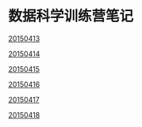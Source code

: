 数据科学训练营笔记
=============
[20150413](https://github.com/shipengfei92/shipengfei92-training-r-/blob/master/20150413%E6%95%B0%E6%8D%AE%E8%AE%AD%E7%BB%83%E8%90%A5.md
)

[20150414](https://github.com/shipengfei92/shipengfei92-training-r-/blob/master/20150414%E6%95%B0%E6%8D%AE%E8%AE%AD%E7%BB%83%E8%90%A5.md
)

[20150415](https://github.com/shipengfei92/training-r-notes/blob/master/20150415%E6%95%B0%E6%8D%AE%E8%AE%AD%E7%BB%83%E8%90%A5.md)

[20150416](https://github.com/shipengfei92/training-r-notes/blob/master/20150416%E6%95%B0%E6%8D%AE%E8%AE%AD%E7%BB%83%E8%90%A5.md)

[20150417](https://github.com/shipengfei92/training-r-notes/blob/master/20150417%E6%95%B0%E6%8D%AE%E8%AE%AD%E7%BB%83%E8%90%A5.md)

[20150418](https://github.com/shipengfei92/training-r-notes/blob/master/20150418%E6%95%B0%E6%8D%AE%E8%AE%AD%E7%BB%83%E8%90%A5.md)
